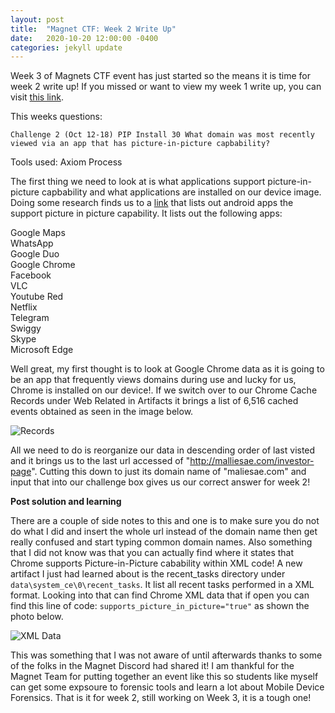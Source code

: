 ```yaml
---
layout: post
title:  "Magnet CTF: Week 2 Write Up"
date:   2020-10-20 12:00:00 -0400
categories: jekyll update
---
```

Week 3 of Magnets CTF event has just started so the means it is time for week 2 write up! If you missed or want to view my week 1 write up, you can visit [this link](https://sdverar.github.io/DFIR/jekyll/update/2020/10/15/Magnet-CTF-Week-1.html).

This weeks questions:

`Challenge 2 (Oct 12-18) PIP Install 30
What domain was most recently viewed via an app that has picture-in-picture capbability?
`

Tools used: Axiom Process

The first thing we need to look at is what applications support picture-in-picture capbability and what applications are installed on our device image. Doing some research finds us to a [link](https://nokiapoweruser.com/list-apps-support-oreo-picture-picture-mode-enable/) that lists out android apps the support picture in picture capability.
It lists out the following apps:

Google Maps  
WhatsApp  
Google Duo  
Google Chrome  
Facebook  
VLC  
Youtube Red  
Netflix  
Telegram  
Swiggy  
Skype  
Microsoft Edge  

Well great, my first thought is to look at Google Chrome data as it is going to be an app that frequently views domains during use and lucky for us, Chrome is installed on our device!. If we switch over to our Chrome Cache Records under Web Related in Artifacts it brings a list of 6,516 cached events obtained as seen in the image below.

![Records](https://sdverar.github.io/DFIR/Assets/cache_record.JPG)

All we need to do is reorganize our data in descending order of last visted and it brings us to the last url accessed of "http://malliesae.com/investor-page". Cutting this down to just its domain name of "maliesae.com" and input that into our challenge box gives us our correct answer for week 2!

**Post solution and learning**

There are a couple of side notes to this and one is to make sure you do not do what I did and insert the whole url instead of the domain name then get really confused and start typing common domain names. Also something that I did not know was that you can actually find where it states that Chrome supports Picture-in-Picture cabability within XML code! A new artifact I just had learned about is the recent_tasks directory under `data\system_ce\0\recent_tasks`. It list all recent tasks performed in a XML format. Looking into that can find Chrome XML data that if open you can find this line of code: `supports_picture_in_picture="true"` as shown the photo below.

![XML Data](https://sdverar.github.io/DFIR/Assets/xmldata.JPG)

 This was something that I was not aware of until afterwards thanks to some of the folks in the Magnet Discord had shared it! I am thankful for the Magnet Team for putting together an event like this so students like myself can get some expsoure to forensic tools and learn a lot about Mobile Device Forensics. That is it for week 2, still working on Week 3, it is a tough one!